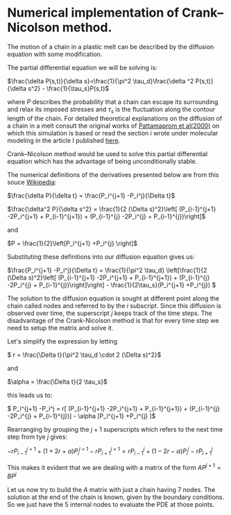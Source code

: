 # Numerical implementation of Crank–Nicolson method.

The motion of a chain in a plastic melt can be described by the diffusion equation with some modification. 

The partial differential equation we will be solving is:



$\frac{\delta P(s,t)}{\delta s}=\frac{1}{\pi^2 \tau_d}\frac{\delta ^2 P(s,t)}{\delta s^2} - \frac{1}{\tau_s}P(s,t)$


where $P$ describes the probability that a chain can escape its surrounding and relax its imposed stresses and $\tau_s$ is the fluctuation along the contour length of the chain. For detailed theoretical explanations on the diffusion of a chain in a melt consult the original works of [Pattamaprom et al(2000)](https://link.springer.com/article/10.1007/s003970000104) on which this simulation is based or read the section i wrote under molecular modeling in the article I published [here](https://pubs.acs.org/doi/abs/10.1021/acs.macromol.2c01102).


Crank–Nicolson method would be used to solve this partial differential equation which has the advantage of being unconditionally stable. 

The numerical definitions of the derivatives presented below are from this souce [ Wikipedia](https://en.wikipedia.org/wiki/Crank%E2%80%93Nicolson_method):

$\frac{\delta P}{\delta t} = \frac{P_i^{j+1} -P_i^j}{\Delta t}$

$\frac{\delta^2 P}{\delta s^2} = \frac{1}{2 (\Delta s)^2}\left[ (P_{i-1}^{j+1} -2P_i^{j+1} + P_{i-1}^{j+1}) + (P_{i-1}^{j} -2P_i^{j} + P_{i-1}^{j})\right]$

and 

$P = \frac{1}{2}\left[P_i^{j+1} +P_i^{j} \right]$

Substituting these definitions into our diffusion equation gives us:

$\frac{P_i^{j+1} -P_i^j}{\Delta t} = \frac{1}{\pi^2 \tau_d} \left[\frac{1}{2 (\Delta s)^2}\left[ (P_{i-1}^{j+1} -2P_i^{j+1} + P_{i-1}^{j+1}) + (P_{i-1}^{j} -2P_i^{j} + P_{i-1}^{j})\right]\right] - \frac{1}{2\tau_s}(P_i^{j+1} +P_i^{j})   $

The solution to the diffusion equation is sought at different point along the chain called nodes and referred to by the $i$ subscript. Since this diffusion is observed over time, the superscript $j$ keeps track of the time steps. The disadvantage of the Crank-Nicolson method is that for every time step we need to setup the matrix and solve it.

Let's simplify the expression by letting 

$ r = \frac{\Delta t}{\pi^2 \tau_d \cdot 2 (\Delta s)^2}$

 and 

 $\alpha =  \frac{\Delta t}{2 \tau_s}$

 this leads us to:

 $ P_i^{j+1} -P_i^j = r[ (P_{i-1}^{j+1} -2P_i^{j+1} + P_{i-1}^{j+1}) + (P_{i-1}^{j} -2P_i^{j} + P_{i-1}^{j})] - \alpha [P_i^{j+1} +P_i^{j} ]$

 Rearranging by grouping the $j+1$ superscripts which refers to the next time step from tye $j$  gives:

 $-rP_{i-1}^{j+1} + (1 +2r + \alpha)P_{i}^{j+1}-rP_{i+1}^{j+1} = rP_{i-1}^{j} + (1 - 2r - \alpha)P_{i}^{j}-rP_{i+1}^{j}$

 This makes it evident that we are dealing with a matrix of the form
 $AP^{j+1} = BP^{j}$

 Let us now try to build the $A$ matrix with just a chain having 7 nodes. The solution at the end of the chain is known, given by the boundary conditions. So we just have the 5 internal nodes to evaluate the PDE at those points.

